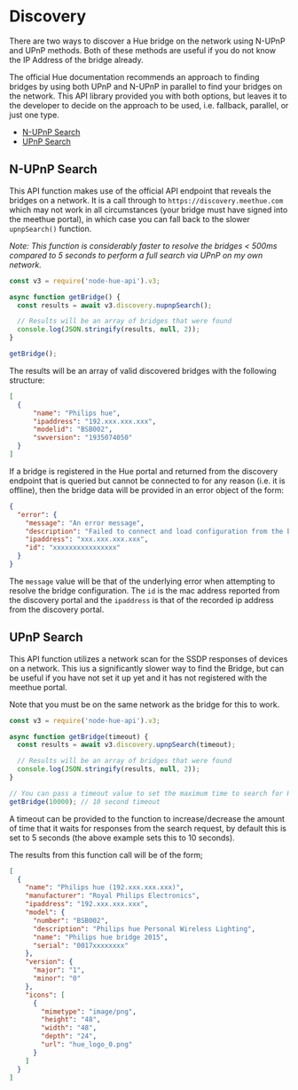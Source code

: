 # Discovery

There are two ways to discover a Hue bridge on the network using N-UPnP and UPnP methods. Both of these methods are 
useful if you do not know the IP Address of the bridge already.

The official Hue documentation recommends an approach to finding bridges by using both UPnP and N-UPnP in parallel
to find your bridges on the network. This API library provided you with both options, but leaves it
to the developer to decide on the approach to be used, i.e. fallback, parallel, or just one type.


- [N-UPnP Search](#n-upnpsearch)
- [UPnP Search](#upnp-search)


## N-UPnP Search
This API function makes use of the official API endpoint that reveals the bridges on a network. It is a call through to
`https://discovery.meethue.com` which may not work in all circumstances (your bridge must have signed into the meethue portal),
in which case you can fall back to the slower ``upnpSearch()`` function.

_Note: This function is considerably faster to resolve the bridges < 500ms compared to 5 seconds to perform a full 
search via UPnP on my own network._

```js
const v3 = require('node-hue-api').v3;

async function getBridge() {
  const results = await v3.discovery.nupnpSearch();

  // Results will be an array of bridges that were found
  console.log(JSON.stringify(results, null, 2));
}

getBridge();
```

The results will be an array of valid discovered bridges with the following structure:

```json
[
  {
      "name": "Philips hue",
      "ipaddress": "192.xxx.xxx.xxx",
      "modelid": "BSB002",
      "swversion": "1935074050"
  }
]
```

If a bridge is registered in the Hue portal and returned from the discovery endpoint that is queried but cannot be 
connected to for any reason (i.e. it is offline), then the bridge data will be provided in an error object of the form:

```json
{
  "error": {
    "message": "An error message",
    "description": "Failed to connect and load configuration from the bridge at ip address xxx.xxx.xxx.xxx",
    "ipaddress": "xxx.xxx.xxx.xxx",
    "id": "xxxxxxxxxxxxxxxx"
  }
}
```
 The `message` value will be that of the underlying error when attempting to resolve the bridge configuration. The `id` 
 is the mac address reported from the discovery portal and the `ipaddress` is that of the recorded ip address from the 
 discovery portal.


## UPnP Search

This API function utilizes a network scan for the SSDP responses of devices on a network. This ius a significantly slower
way to find the Bridge, but can be useful if you have not set it up yet and it has not registered with the meethue portal.

Note that you must be on the same network as the bridge for this to work.

```js
const v3 = require('node-hue-api').v3;

async function getBridge(timeout) {
  const results = await v3.discovery.upnpSearch(timeout);

  // Results will be an array of bridges that were found
  console.log(JSON.stringify(results, null, 2));
}

// You can pass a timeout value to set the maximum time to search for Hue Bridges, there is a default of 5 seconds if not set
getBridge(10000); // 10 second timeout
```


A timeout can be provided to the function to increase/decrease the amount of time that it waits for responses from the
search request, by default this is set to 5 seconds (the above example sets this to 10 seconds).

The results from this function call will be of the form;

```json
[
  {
    "name": "Philips hue (192.xxx.xxx.xxx)",
    "manufacturer": "Royal Philips Electronics",
    "ipaddress": "192.xxx.xxx.xxx",
    "model": {
      "number": "BSB002",
      "description": "Philips hue Personal Wireless Lighting",
      "name": "Philips hue bridge 2015",
      "serial": "0017xxxxxxxx"
    },
    "version": {
      "major": "1",
      "minor": "0"
    },
    "icons": [
      {
        "mimetype": "image/png",
        "height": "48",
        "width": "48",
        "depth": "24",
        "url": "hue_logo_0.png"
      }
    ]
  }
]
```